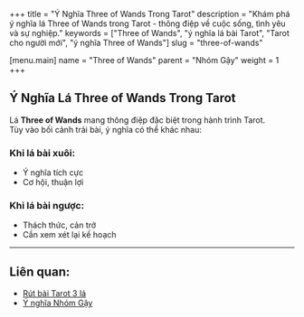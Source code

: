 +++
title = "Ý Nghĩa Three of Wands Trong Tarot"
description = "Khám phá ý nghĩa lá Three of Wands trong Tarot - thông điệp về cuộc sống, tình yêu và sự nghiệp."
keywords = ["Three of Wands", "ý nghĩa lá bài Tarot", "Tarot cho người mới", "ý nghĩa Three of Wands"]
slug = "three-of-wands"

[menu.main]
name = "Three of Wands"
parent = "Nhóm Gậy"
weight = 1
+++

## Ý Nghĩa Lá Three of Wands Trong Tarot

Lá **Three of Wands** mang thông điệp đặc biệt trong hành trình Tarot.  
Tùy vào bối cảnh trải bài, ý nghĩa có thể khác nhau:

### Khi lá bài xuôi:
- Ý nghĩa tích cực  
- Cơ hội, thuận lợi  

### Khi lá bài ngược:
- Thách thức, cản trở  
- Cần xem xét lại kế hoạch  

---

## Liên quan:
- [Rút bài Tarot 3 lá](../../)
- [Ý nghĩa Nhóm Gậy](../)
